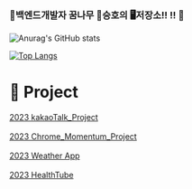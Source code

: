 ### 👋백엔드개발자 꿈나무 🐨승호의 🖥️저장소!! !! 👋

<!--
**chltmdgh522/chltmdgh522** is a ✨ _special_ ✨ repository because its `README.md` (this file) appears on your GitHub profile.

Here are some ideas to get you started:

- 🔭 I’m currently working on ...
- 🌱 I’m currently learning ...
- 👯 I’m looking to collaborate on ...
- 🤔 I’m looking for help with ...
- 💬 Ask me about ...
- 📫 How to reach me: ...
- 😄 Pronouns: ...
- ⚡ Fun fact: ...
-->


![Anurag's GitHub stats](https://github-readme-stats.vercel.app/api?username=chltmdgh522&show_icons=true&theme=radical)

[![Top Langs](https://github-readme-stats.vercel.app/api/top-langs/?username=chltmdgh522&langs_count=10&layout=compact&theme=dark)](https://github.com/chltmdgh522/chltmdgh522)


<h1>👯 Project</h1>
<div>
<a href=https://github.com/chltmdgh522/KaKaoTalk_Project>2023 kakaoTalk_Project</a></div>
<br>
<div><a href=https://github.com/chltmdgh522/Chrome_Momentum_Project>2023 Chrome_Momentum_Project</a></div>
<br>
<div><a href=https://github.com/chltmdgh522/WeatherApp>2023 Weather App</a></div>
<br>
<div><a href=https://github.com/chltmdgh522/HealthTube>2023 HealthTube</a></div>
